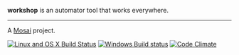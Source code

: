 **workshop** is an automator tool that works everywhere.

---

A [Mosai](http://github.com/Mosai) project.

[![Linux and OS X Build Status](https://img.shields.io/travis/alganet/workshop.svg?style=flat-square&label=Linux+/+OS+X+Builds)](https://travis-ci.org/alganet/workshop) [![Windows Build status](https://img.shields.io/appveyor/ci/alganet/workshop.svg?style=flat-square&label=Windows+Builds)](https://ci.appveyor.com/project/alganet/workshop-fat52) [![Code Climate](https://img.shields.io/codeclimate/github/alganet/workshop.svg?style=flat-square&label=Code+Quality)](https://codeclimate.com/github/alganet/workshop/)
